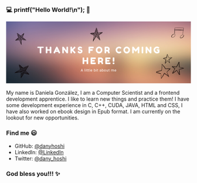 ### :computer: printf("Hello World!\n"); 👋

![screenshot](./thanks.png)


My name is Daniela González, I am a Computer Scientist and a frontend development apprentice. I like to learn new things and practice them!
I have some development experience in C, C++, CUDA, JAVA, HTML and CSS, I have also worked on ebook design in Epub format. I am currently on the lookout for new opportunities. 

### Find me 😃
- GitHub: [@danyhoshi](https://github.com/danyhoshi)
- LinkedIn: [@LinkedIn](https://www.linkedin.com/in/daniela-gonz%C3%A1lez-ba16a556/)
- Twitter: [@dany_hoshi](https://twitter.com/Dany_hoshi)

### God bless you!!! :sparkles: